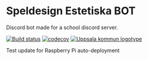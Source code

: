 # Speldesign Estetiska BOT
Discord bot made for a school discord server.

[![Build status](https://ci.appveyor.com/api/projects/status/7u45ojhicarcph72?svg=true)](https://ci.appveyor.com/project/LeMorrow/speldesign-estetiska-bot)
[![codecov](https://codecov.io/gh/LeMorrow/Speldesign-Estetiska-BOT/branch/master/graph/badge.svg)](https://codecov.io/gh/LeMorrow/Speldesign-Estetiska-BOT)
[![Uppsala kommun logotype](https://www.uppsala.se/Content/Images/socialmedia_v2.png)](https://estetiska.uppsala.se/)

Test update for Raspberry Pi auto-deployment
